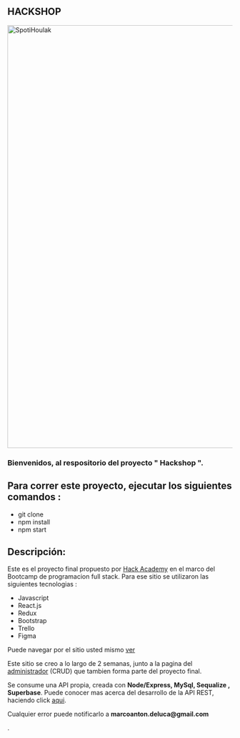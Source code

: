 ## HACKSHOP
<img width="947" alt="SpotiHoulak" src="https://res.cloudinary.com/mdeluca/image/upload/v1664213244/ecommerce/portada-shop_drvxy2.png">


### Bienvenidos, al respositorio del proyecto " Hackshop ".

## Para correr este proyecto, ejecutar los siguientes comandos :

* git clone
* npm install
* npm start

## Descripción: 
Este es el proyecto final propuesto por [Hack Academy](https://ha.dev/) en el marco del Bootcamp de programacion full stack.
Para ese sitio se utilizaron las siguientes tecnologias :
* Javascript
* React.js
* Redux
* Bootstrap
* Trello 
* Figma 

Puede navegar por el sitio usted mismo [ver](https://hackshop-plants.vercel.app/)

Este sitio se creo a lo largo de 2 semanas, junto a la pagina del [administrador](https://hackshop-admin.vercel.app/) (CRUD) que tambien forma parte del proyecto final.

Se consume una API propia, creada con <b>Node/Express, MySql, Sequalize , Superbase</b>.
Puede conocer mas acerca del desarrollo de la API REST, haciendo click [aqui](https://github.com/antondelu/ecommerce-floors-back).

<p>Cualquier error puede notificarlo a <b> marcoanton.deluca@gmail.com</b> </p>.

